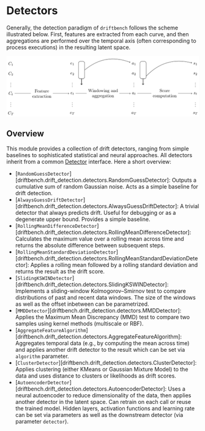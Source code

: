 # Detectors

Generally, the detection paradigm of `driftbench` follows the scheme illustrated below. First, features are extracted from each curve, and then aggregations are performed over the temporal axis (often corresponding to process executions) in the resulting latent space.

![Overview](./figures/overview.png)


## Overview
This module provides a collection of drift detectors, ranging from simple baselines to sophisticated
statistical and neural approaches. All detectors inherit from a common 
[Detector](driftbench.drift_detection.detectors.Detector) interface. Here a short overview:

 - [`RandomGuessDetector`][driftbench.drift_detection.detectors.RandomGuessDetector]: Outputs a
   cumulative sum of random Gaussian noise. Acts as a simple baseline for drift detection.
 - [`AlwaysGuessDriftDetector`][driftbench.drift_detection.detectors.AlwaysGuessDriftDetector]: A
   trivial detector that always predicts drift. Useful for debugging or as a degenerate upper bound.
   Provides a simple baseline.
 - [`RollingMeanDifferenceDetector`][driftbench.drift_detection.detectors.RollingMeanDifferenceDetector]:
   Calculates the maximum value over a rolling mean across time and returns the absolute difference
   between subsequent steps.
 - [`RollingMeanStandardDeviationDetector`][driftbench.drift_detection.detectors.RollingMeanStandardDeviationDetector]:
   Applies a rolling mean followed by a rolling standard deviation and returns the result as the
   drift score.
 - [`SlidingKSWINDetector`][driftbench.drift_detection.detectors.SlidingKSWINDetector]:  Implements
   a sliding-window Kolmogorov–Smirnov test to compare distributions of past and recent data
   windows. The size of the windows as well as the offset inbetween can be parametrized.
 - [`MMDDetector`][driftbench.drift_detection.detectors.MMDDetector]: Applies the Maximum Mean
   Discrepancy (MMD) test to compare two samples using kernel methods (multiscale or RBF).
 - [`AggregateFeatureAlgorithm`][driftbench.drift_detection.detectors.AggregateFeatureAlgorithm]:
   Aggregates temporal data (e.g., by computing the mean across time) and applies another drift
   detector to the result which can be set via `algorithm` parameter.
 - [`ClusterDetector`][driftbench.drift_detection.detectors.ClusterDetector]: Applies clustering
   (either KMeans or Gaussian Mixture Model) to the data and uses distance to clusters or
   likelihoods as drift scores.
 - [`AutoencoderDetector`][driftbench.drift_detection.detectors.AutoencoderDetector]:  Uses a neural
   autoencoder to reduce dimensionality of the data, then applies another detector in the latent
   space. Can retrain on each call or reuse the trained model. Hidden layers, activation functions
   and learning rate can be set via parameters as well as the downstream detector (via parameter
   `detector`).
